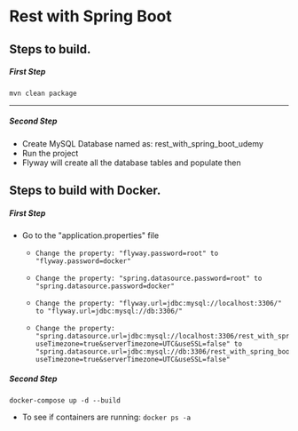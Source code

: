 # Rest with Spring Boot

## Steps to build.

##### First Step
    mvn clean package
---
##### Second Step

- Create MySQL Database named as: rest_with_spring_boot_udemy
- Run the project
- Flyway will create all the database tables and populate then

## Steps to build with Docker.

##### First Step

- Go to the "application.properties" file
  -     Change the property: "flyway.password=root" to "flyway.password=docker"
  -     Change the property: "spring.datasource.password=root" to "spring.datasource.password=docker" 
  -     Change the property: "flyway.url=jdbc:mysql://localhost:3306/" to "flyway.url=jdbc:mysql://db:3306/"
  -     Change the property: "spring.datasource.url=jdbc:mysql://localhost:3306/rest_with_spring_boot_udemy?useTimezone=true&serverTimezone=UTC&useSSL=false" to "spring.datasource.url=jdbc:mysql://db:3306/rest_with_spring_boot_udemy?useTimezone=true&serverTimezone=UTC&useSSL=false"
 
 ##### Second Step
    docker-compose up -d --build
- To see if containers are running: ```docker ps -a```
